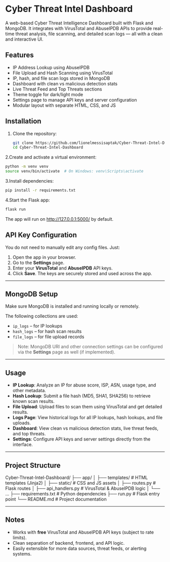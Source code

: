 # Cyber Threat Intel Dashboard

A web-based Cyber Threat Intelligence Dashboard built with Flask and MongoDB. It integrates with VirusTotal and AbuseIPDB APIs to provide real-time threat analysis, file scanning, and detailed scan logs — all with a clean and interactive UI.

## Features

- IP Address Lookup using AbuseIPDB
- File Upload and Hash Scanning using VirusTotal
- IP, hash, and file scan logs stored in MongoDB
- Dashboard with clean vs malicious detection stats
- Live Threat Feed and Top Threats sections
- Theme toggle for dark/light mode
- Settings page to manage API keys and server configuration
- Modular layout with separate HTML, CSS, and JS

## Installation

1. Clone the repository:
   ```bash
   git clone https://github.com/lionelmessisaptak/Cyber-Threat-Intel-Dashboard.git
   cd Cyber-Threat-Intel-Dashboard
2.Create and activate a virtual environment:
  ```bash
python -m venv venv
source venv/bin/activate  # On Windows: venv\Scripts\activate
```
3.Install dependencies:
  ```bash
pip install -r requirements.txt
```
4.Start the Flask app:
  ```bash
flask run
```
The app will run on http://127.0.0.1:5000/ by default.
## API Key Configuration

You do not need to manually edit any config files. Just:

1. Open the app in your browser.
2. Go to the **Settings** page.
3. Enter your **VirusTotal** and **AbuseIPDB** API keys.
4. Click **Save**. The keys are securely stored and used across the app.

---

## MongoDB Setup

Make sure MongoDB is installed and running locally or remotely.

The following collections are used:

- `ip_logs` – for IP lookups
- `hash_logs` – for hash scan results
- `file_logs` – for file upload records

> Note: MongoDB URI and other connection settings can be configured via the **Settings** page as well (if implemented).

---

## Usage

- **IP Lookup**: Analyze an IP for abuse score, ISP, ASN, usage type, and other metadata.
- **Hash Lookup**: Submit a file hash (MD5, SHA1, SHA256) to retrieve known scan results.
- **File Upload**: Upload files to scan them using VirusTotal and get detailed results.
- **Logs Page**: View historical logs for all IP lookups, hash lookups, and file uploads.
- **Dashboard**: View clean vs malicious detection stats, live threat feeds, and top threats.
- **Settings**: Configure API keys and server settings directly from the interface.

---

## Project Structure

Cyber-Threat-Intel-Dashboard/
├── app/
│ ├── templates/ # HTML templates (Jinja2)
│ ├── static/ # CSS and JS assets
│ ├── routes.py # Flask routes
│ ├── api_handlers.py # VirusTotal & AbuseIPDB logic
│ └── ...
├── requirements.txt # Python dependencies
├── run.py # Flask entry point
└── README.md # Project documentation


---

## Notes

- Works with **free** VirusTotal and AbuseIPDB API keys (subject to rate limits).
- Clean separation of backend, frontend, and API logic.
- Easily extensible for more data sources, threat feeds, or alerting systems.
